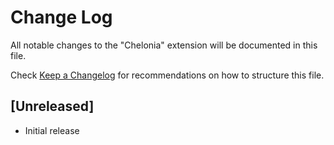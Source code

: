 # Change Log

All notable changes to the "Chelonia" extension will be documented in this file.

Check [Keep a Changelog](http://keepachangelog.com/) for recommendations on how to structure this file.

## [Unreleased]

- Initial release
